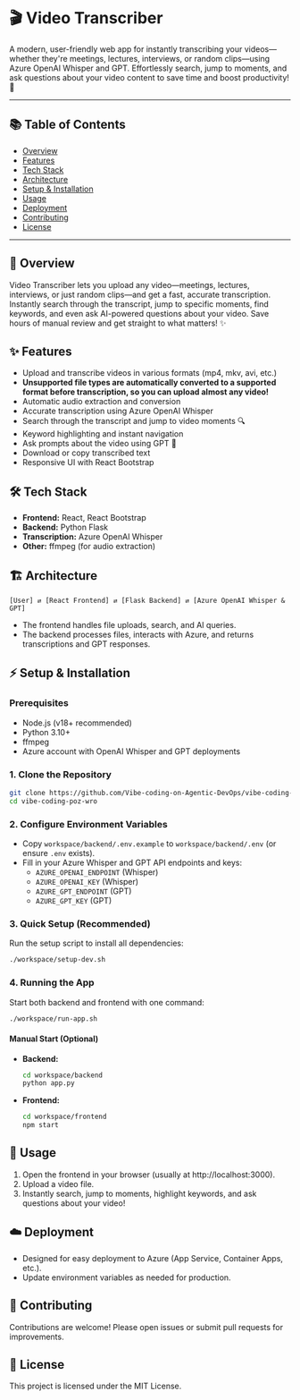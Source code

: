 # 🎬 Video Transcriber

A modern, user-friendly web app for instantly transcribing your videos—whether they're meetings, lectures, interviews, or random clips—using Azure OpenAI Whisper and GPT. Effortlessly search, jump to moments, and ask questions about your video content to save time and boost productivity! 🚀

---

## 📚 Table of Contents
- [Overview](#overview)
- [Features](#features)
- [Tech Stack](#tech-stack)
- [Architecture](#architecture)
- [Setup & Installation](#setup--installation)
- [Usage](#usage)
- [Deployment](#deployment)
- [Contributing](#contributing)
- [License](#license)

---

## 📝 Overview
Video Transcriber lets you upload any video—meetings, lectures, interviews, or just random clips—and get a fast, accurate transcription. Instantly search through the transcript, jump to specific moments, find keywords, and even ask AI-powered questions about your video. Save hours of manual review and get straight to what matters! ✨

## ✨ Features
- Upload and transcribe videos in various formats (mp4, mkv, avi, etc.)
- **Unsupported file types are automatically converted to a supported format before transcription, so you can upload almost any video!**
- Automatic audio extraction and conversion
- Accurate transcription using Azure OpenAI Whisper
- Search through the transcript and jump to video moments 🔍
- Keyword highlighting and instant navigation
- Ask prompts about the video using GPT 🤖
- Download or copy transcribed text
- Responsive UI with React Bootstrap

## 🛠️ Tech Stack
- **Frontend:** React, React Bootstrap
- **Backend:** Python Flask
- **Transcription:** Azure OpenAI Whisper
- **Other:** ffmpeg (for audio extraction)

## 🏗️ Architecture
```
[User] ⇄ [React Frontend] ⇄ [Flask Backend] ⇄ [Azure OpenAI Whisper & GPT]
```
- The frontend handles file uploads, search, and AI queries.
- The backend processes files, interacts with Azure, and returns transcriptions and GPT responses.

## ⚡ Setup & Installation
### Prerequisites
- Node.js (v18+ recommended)
- Python 3.10+
- ffmpeg
- Azure account with OpenAI Whisper and GPT deployments

### 1. Clone the Repository
```bash
git clone https://github.com/Vibe-coding-on-Agentic-DevOps/vibe-coding-poz-wro.git
cd vibe-coding-poz-wro
```

### 2. Configure Environment Variables
- Copy `workspace/backend/.env.example` to `workspace/backend/.env` (or ensure `.env` exists).
- Fill in your Azure Whisper and GPT API endpoints and keys:
  - `AZURE_OPENAI_ENDPOINT` (Whisper)
  - `AZURE_OPENAI_KEY` (Whisper)
  - `AZURE_GPT_ENDPOINT` (GPT)
  - `AZURE_GPT_KEY` (GPT)

### 3. Quick Setup (Recommended)
Run the setup script to install all dependencies:
```bash
./workspace/setup-dev.sh
```

### 4. Running the App
Start both backend and frontend with one command:
```bash
./workspace/run-app.sh
```

#### Manual Start (Optional)
- **Backend:**
  ```bash
  cd workspace/backend
  python app.py
  ```
- **Frontend:**
  ```bash
  cd workspace/frontend
  npm start
  ```

## 🚀 Usage
1. Open the frontend in your browser (usually at http://localhost:3000).
2. Upload a video file.
3. Instantly search, jump to moments, highlight keywords, and ask questions about your video!

## ☁️ Deployment
- Designed for easy deployment to Azure (App Service, Container Apps, etc.).
- Update environment variables as needed for production.

## 🤝 Contributing
Contributions are welcome! Please open issues or submit pull requests for improvements.

## 🪪 License
This project is licensed under the MIT License.
